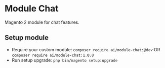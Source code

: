 # Module Chat

Magento 2 module for chat features.

## Setup module

- Require your custom module: `composer require ai/module-chat:@dev` OR `composer require ai/module-chat:1.0.0`
- Run setup upgrade: `php bin/magento setup:upgrade`
